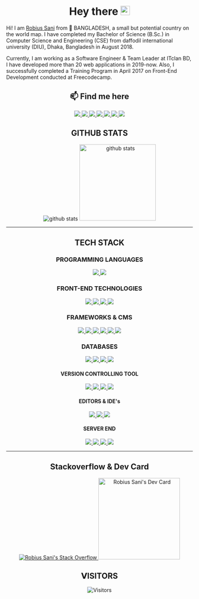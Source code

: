 <h1 align="center"> Hey there <img src="https://media.giphy.com/media/hvRJCLFzcasrR4ia7z/giphy.gif" width="25px">  </h1>

Hi! I am <a href="https://www.facebook.com/robiussani152/">Robius Sani</a> from 🚀 BANGLADESH, a small but potential country on the world map. I have completed my Bachelor of Science (B.Sc.) in Computer Science and Engineering (CSE) from daffodil international university (DIU), Dhaka, Bangladesh in August 2018.

Currently, I am working as a Software Engineer & Team Leader at ITclan BD, I have developed more than 20 web applications in 2019-now. Also, I successfully completed a Training Program in April 2017 on Front-End Development conducted at Freecodecamp.

<h2 align="center">📫 Find me here</h2>
<p align="center">
    <a title="Facebook" href="https://www.facebook.com/robiussani152/">
        <img src="https://img.shields.io/badge/-Robius%20Sani-%233b5998?style=flat-square&logo=Facebook&logoColor=ffffff" />
    </a>
    <a title="LinkedIn" href="https://www.linkedin.com/in/robiussani152/">
        <img src="https://img.shields.io/badge/-Robius%20Sani-%230e76a8?style=flat-square&logo=Linkedin&logoColor=ffffff" />
    </a>
    <a title="Instagram" href="https://www.instagram.com/robiussani152/">
        <img src="https://img.shields.io/badge/-Robius%20Sani-%233f729b?style=flat-square&logo=instagram&logoColor=ffffff" />
    </a>
    <a title="Twitter" href="https://twitter.com/robiussani152">
        <img src="https://img.shields.io/badge/-Robius%20Sani-%2300acee?style=flat-square&logo=twitter&logoColor=ffffff" />
    </a>
    <a title="Github" href="https://github.com/Robiussani152">
        <img src="https://img.shields.io/badge/-Robius%20Sani-%23211F1F?style=flat-square&logo=github" />
    </a>
    <a title="BitBucket" href="https://bitbucket.org/robiussani152/">
        <img src="https://img.shields.io/badge/-Robius%20Sani-%231a3f8b?style=flat-square&logo=bitbucket&logoColor=#1a3f8b" />
    </a>
    <a title="Gitlab" href="https://gitlab.com/Robiussani152">
        <img src="https://img.shields.io/badge/-Robius%20Sani-%231a3f8b?style=flat-square&logo=gitlab&logoColor=#1a3f8b" />
    </a>

</p>

<h2 align="center"> GITHUB STATS </h2>
<p align="center">
  <img title="github stats" src="https://github-readme-stats.vercel.app/api?username=robiussani152&show_icons=true&theme=vue-dark&line_height=27">
  <img title="github stats" height="206" src="https://github-readme-stats.vercel.app/api/top-langs/?username=robiussani152&theme=solarized-dark">
</p>
<hr/>
<h2 align="center"> TECH STACK </h2>

<h3 align="center"> PROGRAMMING LANGUAGES </h3>
<p align="center">
  <a title="PHP" href="https://www.php.net/">
    <img src="https://img.shields.io/badge/PHP-%23777BB4.svg?&style=flat-square&logo=php&logoColor=white"/>
  </a>
  <a title="JavaScript" href="https://www.javascript.com/">
    <img src="https://img.shields.io/badge/JavaScript%20-%23323330.svg?&style=flat-square&logo=javascript&logoColor=%23F7DF1E"/>
  </a>  
</p>

<h3 align="center"> FRONT-END TECHNOLOGIES </h3>
<p align="center">
  
<a title="HTML5" href="https://www.w3schools.com/html/default.asp">
  <img src="https://img.shields.io/badge/HTML5%20-%23E34F26.svg?&style=flat-square&logo=html5&logoColor=white"/>
</a>
<a title="CSS3" href="https://www.w3schools.com/css/default.asp">
    <img src="https://img.shields.io/badge/CSS3%20-%231572B6.svg?&style=flat-square&logo=css3&logoColor=white"/>
</a>
<a title="JavaScript" href="https://www.javascript.com/">
    <img src="https://img.shields.io/badge/JavaScript%20-%23323330.svg?&style=flat-square&logo=javascript&logoColor=%23F7DF1E"/>
</a>
<a title="JQuery" href="https://jquery.com/">
    <img src="https://img.shields.io/badge/JQuery%20-%230769AD.svg?&style=flat-square&logo=jquery&logoColor=white"/>
</a>
</p>

<h3 align="center"> FRAMEWORKS & CMS </h3>
<p align="center">
    
  <a title="Laravel" href="https://www.laravel.com/">
    <img src="https://img.shields.io/badge/Laravel%20-%23f43f2b.svg?&style=flat-square&logo=laravel&logoColor=white"/>
  </a>
  <a title="Lumen" href="https://lumen.laravel.com/">
    <img src="https://img.shields.io/badge/Lumen%20-%23f9966d.svg?&style=flat-square&logo=lumen&logoColor=white"/>
  </a>
  <a title="codeigniter" href="https://codeigniter.com/">
    <img src="https://img.shields.io/badge/Codeigniter%20-%23dd4926.svg?&style=flat-square&logo=codeigniter&logoColor=white"/>
  </a>
  <a title="Vue.JS" href="https://vuejs.org/">
    <img src="https://img.shields.io/badge/VueJs%20-%234bb37f.svg?&style=flat-square&logo=vue.js&logoColor=white"/>
  </a>
  <a title="Nuxt JS" href="https://nuxtjs.org/">
    <img src="https://img.shields.io/badge/NuxtJS-%232e475b.svg?&style=flat-square&logo=nuxt.js&logoColor=white"/>
  </a>
  <a title="Wordpress" href="https://wordpress.org/">
    <img src="https://img.shields.io/badge/Wordpress-%2335495e.svg?&style=flat-square&logo=wordpress&logoColor=white"/>
  </a>  
</p>

<h3 align="center"> DATABASES </h3>
<p align="center">
    
  <a title="SQLite" href="https://www.sqlite.org/index.html">
    <img src="https://img.shields.io/badge/SQLite%20-%23449fd8.svg?&style=flat-square&logo=sqlite&logoColor=white"/>
  </a>
  <a title="MYSQL" href="https://www.mysql.com/">
    <img src="https://img.shields.io/badge/mysql-%235a839c?style=flat-square&logo=mysql&logoColor=ffffff"/>
  </a>
  <a title="POSTGRESQL" href="https://www.postgresql.org/">
    <img src="https://img.shields.io/badge/PostgreSQL%20-%2332638c.svg?&style=flat-square&logo=postgresql&logoColor=white"/>
  </a>
  <a title="Mongodb" href="https://www.mongodb.com/">
    <img src="https://img.shields.io/badge/mongodb%20-%23429543.svg?&style=flat-square&logo=mongodb&logoColor=white"/>
  </a>
  
</p>
<h4 align="center"> VERSION CONTROLLING TOOL </h4>
<p align="center">
  <a title="Git" href="https://git-scm.com/">
    <img src="https://img.shields.io/badge/Git%20-%23eb4d29.svg?&style=flat-square&logo=git&logoColor=white"/>
  </a>
  <a title="Gitlab" href="https://gitlab.com/">
    <img src="https://img.shields.io/badge/Gitlab%20-%23fca332.svg?&style=flat-square&logo=Gitlab&logoColor=white"/>
  </a>
  <a title="Github" href="http://github.com/">
    <img src="https://img.shields.io/badge/Github%20-%23F05033.svg?&style=flat-square&logo=github&logoColor=white"/>
  </a>
  <a title="Bitbucket" href="http://bitbucket.com/">
    <img src="https://img.shields.io/badge/Bitbucket%20-%232982fa.svg?&style=flat-square&logo=bitbucket&logoColor=white"/>
  </a>
</p>

<h4 align="center"> EDITORS & <span title="Intergrated Development Environment">IDE</span>'s </h4>

<p align="center">
    
  <a title="VsCode" href="https://code.visualstudio.com/">
    <img src="https://img.shields.io/badge/-VSCode-%23007ACC?style=flat-square&logo=visual-studio-code&logoColor=white" />
  </a>
  <a title="Sublime Text" href="https://www.sublimetext.com/3">
    <img src="https://img.shields.io/badge/-sublime%20text-%23fa9931?style=flat-square&logo=sublime-text&logoColor=white" />
  </a>
  <a title="PHPSTORM" href="https://www.jetbrains.com/phpstorm/">
    <img src="https://img.shields.io/badge/-PhpStorm-%23c669cb?style=flat-square&logo=phpstorm&logoColor=white" />
  </a>    
</p>

<h4 align="center"> SERVER END </h4>

<p align="center">
  <a title="Digitalocean" href="https://www.apache.org/">
    <img src="https://img.shields.io/badge/DigitalOcean-%230b7efa.svg?&style=flat-square&logo=DigitalOcean&logoColor=white"/>
  </a>
  <a title="APACHE (Web Server)" href="https://www.apache.org/">
    <img src="https://img.shields.io/badge/Apache-%23c33643.svg?&style=flat-square&logo=apache&logoColor=white"/>
  </a>
  <a title="NGINX (Web Server)" href="https://www.nginx.com/">
    <img src="https://img.shields.io/badge/Nginx-%23269539.svg?&style=flat-square&logo=nginx&logoColor=white"/>
  </a> 
  <a title="Cpanel" href="https://cpanel.net/">
    <img src="https://img.shields.io/badge/Cpanel-%23ef682b.svg?&style=flat-square&logo=Cpanel&logoColor=white"/>
  </a>  
</p>
<hr/>

<h2 align="center"> Stackoverflow & Dev Card </h2>
<p align="center">
  <a href="https://stackoverflow.com/users/6636457/robius-sani">
  <img title="Robius Sani's Stack Overflow" src="https://github-readme-stackoverflow.vercel.app/?userID=6636457&theme=dark" />
  </a>
    <a href="https://app.daily.dev/robiussani152"><img src="https://api.daily.dev/devcards/5bd78b20aea44c9396f5ac6dced19b3a.png?r=wq0" width="220" alt="Robius Sani's Dev Card"/></a>
</p>



<h2 align="center"> 𝗩ISITORS </h2>
<p align="center">
    <img title="Visitors" src="https://visitor-badge.glitch.me/badge?page_id=robiussani152" />
</p>
